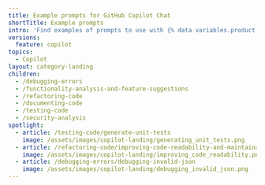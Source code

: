 ```yaml
---
title: Example prompts for GitHub Copilot Chat
shortTitle: Example prompts
intro: 'Find examples of prompts to use with {% data variables.product.prodname_copilot_chat %}.'
versions:
  feature: copilot
topics:
  - Copilot
layout: category-landing
children:
  - /debugging-errors
  - /functionality-analysis-and-feature-suggestions
  - /refactoring-code
  - /documenting-code
  - /testing-code
  - /security-analysis
spotlight:
  - article: /testing-code/generate-unit-tests
    image: /assets/images/copilot-landing/generating_unit_tests.png
  - article: /refactoring-code/improving-code-readability-and-maintainability
    image: /assets/images/copilot-landing/improving_code_readability.png
  - article: /debugging-errors/debugging-invalid-json
    image: /assets/images/copilot-landing/debugging_invalid_json.png
---
```

